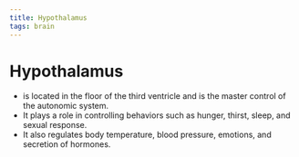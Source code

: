 ```yaml
---
title: Hypothalamus
tags: brain
---
```


# Hypothalamus
- is located in the floor of the third ventricle and is the master control of the autonomic system.
- It plays a role in controlling behaviors such as hunger, thirst, sleep, and sexual response.
- It also regulates body temperature, blood pressure, emotions, and secretion of hormones.


